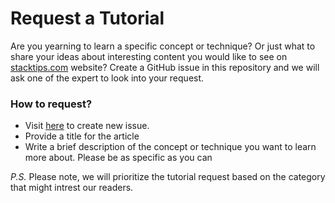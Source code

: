 # Request a Tutorial

Are you yearning to learn a specific concept or technique? Or just what to share your ideas about interesting content you would like to see on [stacktips.com](https://stacktips.com) website? Create a GitHub issue in this repository and we will ask one of the expert to look into your request. 

### How to request?
* Visit [here](https://github.com/stacktipslab/request-a-tutorial/issues/new) to create new issue.
* Provide a title for the article
* Write a brief description of the concept or technique you want to learn more about. Please be as specific as you can

*P.S.* Please note, we will prioritize the tutorial request based on the category that might intrest our readers.
